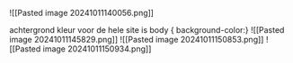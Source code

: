 ![[Pasted image 20241011140056.png]]

achtergrond kleur voor de hele site is body { background-color:}
![[Pasted image 20241011145829.png]]
![[Pasted image 20241011150853.png]]
![[Pasted image 20241011150934.png]]
